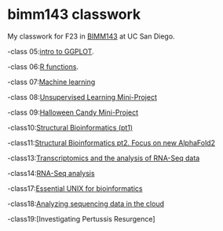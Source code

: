 # bimm143 classwork

My classwork for F23 in [BIMM143](https://bioboot.github.io/bimm143_F23/class-material/github_lab.html#4_Connecting_RStudio_to_GitHub) at UC San Diego.



-class 05:[intro to GGPLOT](https://github.com/rukang123/bimm143_github/blob/main/class05/class5.pdf).

-class 06:[R functions](https://github.com/rukang123/bimm143_github/blob/main/Class%2006/class-06.pdf).

-class 07:[Machine learning](https://github.com/rukang123/bimm143_github/blob/main/class%2007.pdf)

-class 08:[Unsupervised Learning Mini-Project](https://github.com/rukang123/bimm143_github/blob/main/class%2008/class8.pdf)

-class 09:[Halloween Candy Mini-Project](https://github.com/rukang123/bimm143_github/blob/main/class%2009/class-09.pdf)

-class10:[Structural Bioinformatics (pt1)](https://github.com/rukang123/bimm143_github/blob/main/Class%2010/Class-10.pdf)

-class11:[Structural Bioinformatics pt2. Focus on new AlphaFold2](https://github.com/rukang123/bimm143_github/blob/main/Class-11-part2-combined.pdf)

-class13:[Transcriptomics and the analysis of RNA-Seq data](https://github.com/rukang123/bimm143_github/blob/main/CLASS%2012/Class-13.pdf)

-class14:[RNA-Seq analysis](https://github.com/rukang123/bimm143_github/blob/main/class14.pdf)

-class17:[Essential UNIX for bioinformatics](https://github.com/rukang123/bimm143_github/blob/main/HW8_unix_questions.pdf)

-class18:[Analyzing sequencing data in the cloud](https://github.com/rukang123/bimm143_github/blob/main/class18.pdf)

-class19:[Investigating Pertussis Resurgence]
